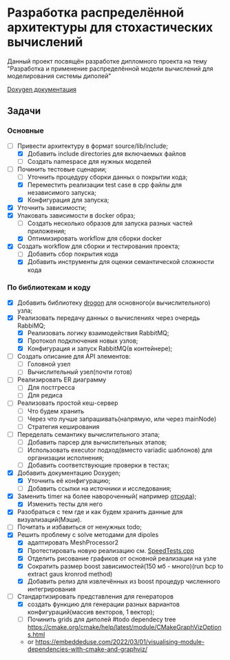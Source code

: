 # Разработка распределённой архитектуры для стохастических вычислений

Данный проект посвящён разработке дипломного проекта на тему "Разработка и применение
распределённой модели вычислений для моделирования системы диполей"

[Doxygen документация](https://alexandermeynik.github.io/distributedMathArh/)

## Задачи

### Основные

- [ ] Привести архитектуру в формат source/lib/include;
    - [x] Добавить include directories для включаемых файлов
    - [ ] Создать namespace для нужных моделей
- [ ] Починить тестовые сценарии;
    - [ ] Уточнить процедуру сборки данных о покрытии кода;
    - [x] Переместить реализации test case в сpp файлы для независимого запуска;
    - [x] Конфигурация для запуска;
- [x] Уточнить зависимости;
- [x] Упаковать зависимости в docker образ;
  - [ ] Создать несколько образов для запуска разных частей приложения;
  - [x] Оптимизировать workflow для сборки docker
- [x] Создать workflow для сборки и тестирования проекта;
  - [ ] Добавить сбор покрытия кода
  - [x] Добавить инструменты для оценки семантической сложности кода

### По библиотекам и коду

- [x] Добавить библиотеку [drogon](https://github.com/drogonframework/drogon) для основного(и вычислительного) узла;
- [x] Реализовать передачу данных о вычислениях через очередь RabbiMQ;
    - [x] Реализовать логику взаимодействия RabbitMQ;
    - [x] Протокол подключения новых узлов;
    - [x] Конфигурация и запуск RabbitMQ(в контейнере);
- [ ] Создать описание для API элементов:
  - [ ] Головной узел
  - [ ] Вычислительный узел(почти готов)
- [ ] Реализировать ER диаграмму
  - [ ] Для постгресса
  - [ ] Для редиса
- [ ] Реализовать простой кеш-сервер
  - [ ] Что будем хранить
  - [ ] Через что лучше запрашивать(напрямую, или через mainNode)
  - [ ] Стратегия кеширования
- [ ] Переделать семантику вычислительного этапа;
    - [ ] Добавить парсер для вычислительных этапов;
    - [ ] Использовать executor подход(вместо variadic шаблонов) для организации исполнения;
    - [ ] Добавить соответствующие проверки в тестах;
- [x] Добавить документацию Doxygen;
    - [x] Уточнить её конфигурацию;
    - [ ] Добавить ссылки на источники и исследования;
- [x] Заменить timer на более навороченный(
  например [отсюда](https://github.com/AlexanderMeynik/data_deduplication_service/blob/master/include/clockArray.h));
    - [x] Изменить тесты для него
- [x] Разобраться с тем где и как будем хранить данные для визуализаций(Мэши).
- [ ] Почитать и избавиться от ненужных todo;
- [x] Решить проблему с solve методами для dipoles
    - [x] адаптировать MeshProcessor2
    - [x] Протестировать новую реализацию см. [SpeedTests.cpp](computationalNode%2Ftest%2Fmath_core%2FSpeedTests.cpp)
    - [x] Отделить рисование графиков от основной реализации на узле
    - [x] Сократить размер boost зависимостей(150 мб - много)(run bcp to extract gaus kronrod method)
    - [x] Добавить релиз для извлечённых из boost процедур численного интегрирования
- [ ] Стандартизировать представления для генераторов
    - [x] создать функцию для генерации разных вариантов конфигураций(массив векторов, 1 вектор);
    - [ ] Починить grids для диполей
#todo dependecy tree https://cmake.org/cmake/help/latest/module/CMakeGraphVizOptions.html
    - or https://embeddeduse.com/2022/03/01/visualising-module-dependencies-with-cmake-and-graphviz/
